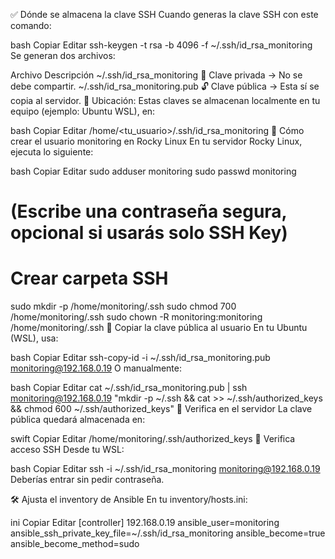 ✅ Dónde se almacena la clave SSH
Cuando generas la clave SSH con este comando:

bash
Copiar
Editar
ssh-keygen -t rsa -b 4096 -f ~/.ssh/id_rsa_monitoring
Se generan dos archivos:


Archivo	Descripción
~/.ssh/id_rsa_monitoring	🔐 Clave privada → No se debe compartir.
~/.ssh/id_rsa_monitoring.pub	🔓 Clave pública → Esta sí se copia al servidor.
📁 Ubicación:
Estas claves se almacenan localmente en tu equipo (ejemplo: Ubuntu WSL), en:

bash
Copiar
Editar
/home/<tu_usuario>/.ssh/id_rsa_monitoring
🔧 Cómo crear el usuario monitoring en Rocky Linux
En tu servidor Rocky Linux, ejecuta lo siguiente:

bash
Copiar
Editar
sudo adduser monitoring
sudo passwd monitoring
# (Escribe una contraseña segura, opcional si usarás solo SSH Key)

# Crear carpeta SSH
sudo mkdir -p /home/monitoring/.ssh
sudo chmod 700 /home/monitoring/.ssh
sudo chown -R monitoring:monitoring /home/monitoring/.ssh
🚀 Copiar la clave pública al usuario
En tu Ubuntu (WSL), usa:

bash
Copiar
Editar
ssh-copy-id -i ~/.ssh/id_rsa_monitoring.pub monitoring@192.168.0.19
O manualmente:

bash
Copiar
Editar
cat ~/.ssh/id_rsa_monitoring.pub | ssh monitoring@192.168.0.19 "mkdir -p ~/.ssh && cat >> ~/.ssh/authorized_keys && chmod 600 ~/.ssh/authorized_keys"
📁 Verifica en el servidor
La clave pública quedará almacenada en:

swift
Copiar
Editar
/home/monitoring/.ssh/authorized_keys
🧪 Verifica acceso SSH
Desde tu WSL:

bash
Copiar
Editar
ssh -i ~/.ssh/id_rsa_monitoring monitoring@192.168.0.19
Deberías entrar sin pedir contraseña.

🛠️ Ajusta el inventory de Ansible
En tu inventory/hosts.ini:

ini
Copiar
Editar
[controller]
192.168.0.19 ansible_user=monitoring ansible_ssh_private_key_file=~/.ssh/id_rsa_monitoring ansible_become=true ansible_become_method=sudo
